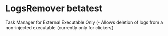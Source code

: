 # LogsRemover betatest
Task Manager for External Executable Only (- Allows deletion of logs from a non-injected executable (currently only for clickers)
